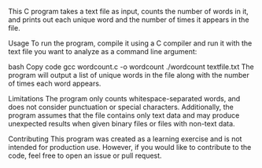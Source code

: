 This C program takes a text file as input, counts the number of words in it, and prints out each unique word and the number of times it appears in the file.

Usage
To run the program, compile it using a C compiler and run it with the text file you want to analyze as a command line argument:

bash
Copy code
gcc wordcount.c -o wordcount
./wordcount textfile.txt
The program will output a list of unique words in the file along with the number of times each word appears.

Limitations
The program only counts whitespace-separated words, and does not consider punctuation or special characters. Additionally, the program assumes that the file contains only text data and may produce unexpected results when given binary files or files with non-text data.

Contributing
This program was created as a learning exercise and is not intended for production use. However, if you would like to contribute to the code, feel free to open an issue or pull request.
